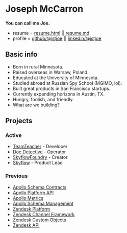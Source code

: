 # Joseph McCarron

**You can call me Joe.**

- resume = [resume.html](https://jstjoe.github.io/docs/resume) || [resume.md](https://jstjoe.github.io/docs/resume.md)
- profile = [github/@jstjoe](https://github.com/jstjoe) || [linkedin/@jstjoe](https://www.linkedin.com/in/jstjoe/)

## Basic info

- Born in rural Minnesota.
- Raised overseas in Warsaw, Poland.
- Educated at the University of Minnesota.
- Studied abroad at Russian Spy School (MGIMO, lol).
- Built great products in San Francisco startups.
- Currently expanding horizons in Austin, TX.
- Hungry, foolish, and friendly.
- What are we building?

## Projects

### Active

- [TeamTeacher](https://www.teamteacher.ai/) - Developer
- [Doc Detective](https://doc-detective.com/) - Operator
- [SkyflowFoundry](https://github.com/SkyflowFoundry) - Creator
- [Skyflow](https://www.skyflow.com) - Product Lead

### Previous

- [Apollo Schema Contracts](https://www.apollographql.com/docs/graphos/platform/schema-management/delivery/contracts/overview)
- [Apollo Platform API](https://www.apollographql.com/docs/graphos/platform/platform-api)
- [Apollo Metrics](https://www.apollographql.com/docs/graphos/platform/insights)
- [Apollo Schema Management](https://www.apollographql.com/docs/graphos/platform/schema-management)
- [Zendesk Platform](https://developer.zendesk.com/documentation/)
- [Zendesk Channel Framework](https://developer.zendesk.com/documentation/channel_framework/)
- [Zendesk Custom Objects](https://developer.zendesk.com/documentation/custom-data/)
- [Zendesk API](https://developer.zendesk.com/api-reference/)

